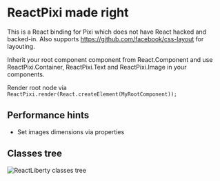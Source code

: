 ReactPixi made right
====================

This is a React binding for Pixi which does not have React hacked and backed-in. Also supports https://github.com/facebook/css-layout for layouting.

Inherit your root component component from React.Component and use ReactPixi.Container, ReactPixi.Text and ReactPixi.Image in your components.

Render root node via `ReactPixi.render(React.createElement(MyRootComponent));`

Performance hints
-----------------
- Set images dimensions via properties

Classes tree
------------
![ReactLiberty classes tree](https://raw.github.com/LibertyGlobal/ReactLiberty/blob/master/figures/inhertitance-scheme.png)